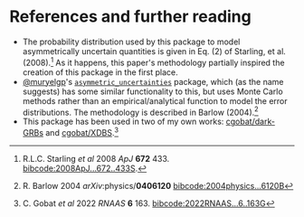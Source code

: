 # References and further reading

- The probability distribution used by this package to model asymmetrically uncertain quantities is given in Eq. (2) of Starling, et al. (2008).[^1] As it happens, this paper's methodology partially inspired the creation of this package in the first place.
- [@muryelgp](https://github.com/muryelgp)'s [`asymmetric_uncertainties`](https://github.com/muryelgp/asymmetric_uncertainties) package, which (as the name suggests) has some similar functionality to this, but uses Monte Carlo methods rather than an empirical/analytical function to model the error distributions. The methodology is described in Barlow (2004).[^2]
- This package has been used in two of my own works: [cgobat/dark-GRBs](https://github.com/cgobat/dark-GRBs) and [cgobat/XDBS](https://github.com/cgobat/XDBS).[^3]


[^1]: R.L.C. Starling *et al* 2008 *ApJ* **672** 433. [bibcode:2008ApJ...672..433S](https://ui.adsabs.harvard.edu/abs/2008ApJ...672..433S/abstract).
[^2]: R. Barlow 2004 *arXiv*:physics/**0406120** [bibcode:2004physics...6120B](https://ui.adsabs.harvard.edu/abs/2004physics...6120B/abstract)
[^3]: C. Gobat *et al* 2022 *RNAAS* **6** 163. [bibcode:2022RNAAS...6..163G](https://ui.adsabs.harvard.edu/abs/2022RNAAS...6..163G/abstract)